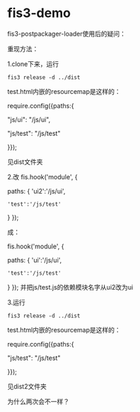 # fis3-demo

fis3-postpackager-loader使用后的疑问：

重现方法：

1.clone下来，运行 
```
fis3 release -d ../dist
```

test.html内嵌的resourcemap是这样的：

require.config({paths:{

  "js/ui": "/js/ui",
  
  "js/test": "/js/test"
  
}});

见dist文件夹

2.改
fis.hook('module', {

  paths: {
    'ui2':'/js/ui',
    
    'test':'/js/test'
    
  }
});

成：

fis.hook('module', {

  paths: {
    'ui':'/js/ui',
    
    'test':'/js/test'
    
  }
});
并把js/test.js的依赖模块名字从ui2改为ui

3.运行 
```
fis3 release -d ../dist
```

test.html内嵌的resourcemap是这样的：

require.config({paths:{

  "js/test": "/js/test"
  
}});


见dist2文件夹

为什么两次会不一样？
